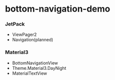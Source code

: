 # bottom-navigation-demo
### JetPack
* ViewPager2
* Navigation(planned)
### Material3
* BottomNavigationView
* Theme.Material3.DayNight
* MaterialTextView
